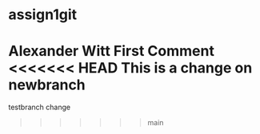 # assign1git
Alexander Witt
First Comment
<<<<<<< HEAD
This is a change on newbranch
=======
testbranch change
>>>>>>> main
